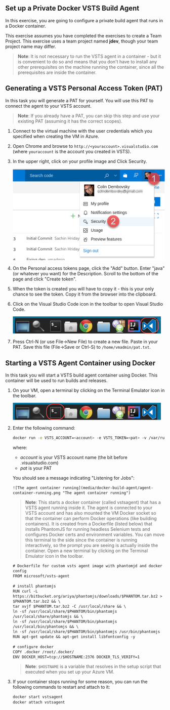 ## Set up a Private Docker VSTS Build Agent

In this exercise, you are going to configure a private build agent that runs in a Docker container.

This exercise assumes you have completed the exercises to create a Team Project. This exercise uses a team project named **jdev**, though your team project name may differ.

> **Note**: It is not necessary to run the VSTS agent in a container - but it is convenient to do so and means that you don't have to install any other prerequisites on the machine running the container, since all the prerequisites are inside the container.

Generating a VSTS Personal Access Token (PAT)
---------------------------------------------

In this task you will generate a PAT for yourself. You will use this PAT to connect the agent to your VSTS account.

> **Note**: If you already have a PAT, you can skip this step and use your existing PAT (assuming it has the correct scopes).

1. Connect to the virtual machine with the user credentials which you specified when creating the VM in Azure.
1. Open Chrome and browse to `http://<youraccount>.visualstudio.com` (where `youraccount` is the account you created in VSTS).
1. In the upper right, click on your profile image and Click Security.

    ![Click on Security](media/docker-build-agent/click-security.png "Click on Security")

1. On the Personal access tokens page, click the "Add" button. Enter "java" (or whatever you want) for the Description. Scroll to the bottom of the page and click "Create token".

1. When the token is created you will have to copy it - this is your only chance to see the token. Copy it from the browser into the clipboard.

1. Click on the Visual Studio Code icon in the toolbar to open Visual Studio Code.

    ![Open VS Code](media/docker-build-agent/vs-code.png "Open VS Code")

1. Press Ctrl-N (or use File->New File) to create a new file. Paste in your PAT. Save this file (File->Save or Ctrl-S) to `/home/vmadmin/pat.txt`.


Starting a VSTS Agent Container using Docker
--------------------------------------------

In this task you will start a VSTS build agent container using Docker. This container will be used to run builds and releases.

1. On your VM, open a terminal by clicking on the Terminal Emulator icon in the toolbar.

    ![Click on the terminal icon in the Toolbar](media/docker-build-agent/click-terminal.png "Click on the terminal icon in the Toolbar")

1. Enter the following command:

    ```sh
    docker run -e VSTS_ACCOUNT=<account> -e VSTS_TOKEN=<pat> -v /var/run/docker.sock:/var/run/docker.sock --name vstsagent -it vsts/agent
    ```

    where:
    - _account_ is your VSTS account name (the bit before .visualstudio.com)
    - _pat_ is your PAT
    
    You should see a message indicating "Listening for Jobs":

    ```
    ![The agent container running](media/docker-build-agent/agent-container-running.png "The agent container running")
    ```

    > **Note**: This starts a docker container (called vstsagent) that has a VSTS agent running inside it. The agent is connected to your VSTS account and has also mounted the VM Docker socket so that the container can perform Docker operations (like building containers). It is created from a Dockerfile (listed below) that installs PhantomJS for running headless Selenium tests and configures Docker certs and environment variables. You can move this terminal to the side since the container is running interactively, so the prompt you are seeing is actually inside the container. Open a new terminal by clicking on the Terminal Emulator icon in the toolbar.

    ```
    # Dockerfile for custom vsts agent image with phantomjd and docker config
    FROM microsoft/vsts-agent

    # install phantomjs
    RUN curl -L https://bitbucket.org/ariya/phantomjs/downloads/$PHANTOM.tar.bz2 > $PHANTOM.tar.bz2 && \
    tar xvjf $PHANTOM.tar.bz2 -C /usr/local/share && \
    ln -sf /usr/local/share/$PHANTOM/bin/phantomjs /usr/local/share/phantomjs && \
    ln -sf /usr/local/share/$PHANTOM/bin/phantomjs /usr/local/bin/phantomjs && \
    ln -sf /usr/local/share/$PHANTOM/bin/phantomjs /usr/bin/phantomjs
    RUN apt-get update && apt-get install libfontconfig -y

    # configure docker
    COPY .docker /root/.docker/
    ENV DOCKER_HOST=tcp://$HOSTNAME:2376 DOCKER_TLS_VERIFY=1
    ```

    > **Note**: `$HOSTNAME` is a variable that resolves in the setup script that executed when you set up your Azure VM.

1. If your container stops running for some reason, you can run the following commands to restart and attach to it:

    ```sh
    docker start vstsagent
    docker attach vstsagent
    ```